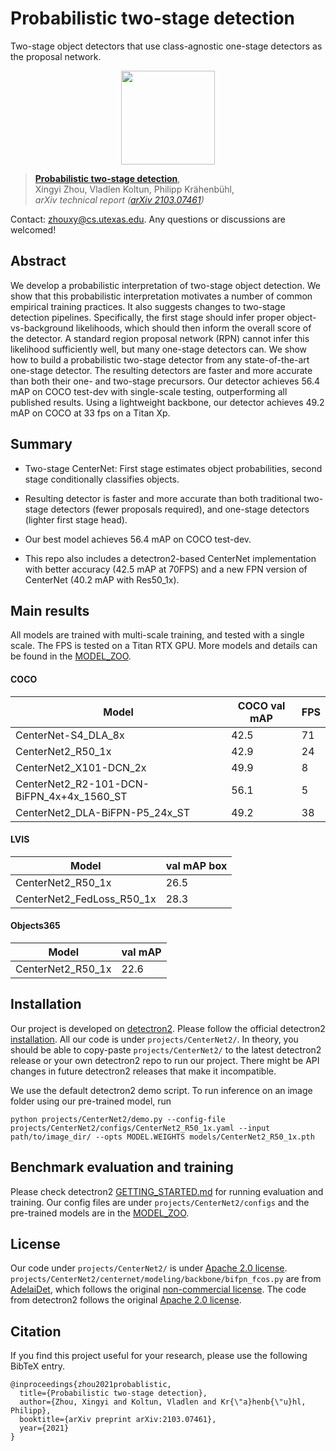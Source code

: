 # Probabilistic two-stage detection
Two-stage object detectors that use class-agnostic one-stage detectors as the proposal network.


<p align="center"> <img src='projects/CenterNet2/centernet2_docs/centernet2_teaser.jpg' align="center" height="150px"> </p>

> [**Probabilistic two-stage detection**](http://arxiv.org/abs/2103.07461),            
> Xingyi Zhou, Vladlen Koltun, Philipp Kr&auml;henb&uuml;hl,        
> *arXiv technical report ([arXiv 2103.07461](http://arxiv.org/abs/2103.07461))*         

Contact: [zhouxy@cs.utexas.edu](mailto:zhouxy@cs.utexas.edu). Any questions or discussions are welcomed! 

## Abstract

We develop a probabilistic interpretation of two-stage object detection. We show that this probabilistic interpretation motivates a number of common empirical training practices. It also suggests changes to two-stage detection pipelines. Specifically, the first stage should infer proper object-vs-background likelihoods, which should then inform the overall score of the detector. A standard region proposal network (RPN) cannot infer this likelihood sufficiently well, but many one-stage detectors can. We show how to build a probabilistic two-stage detector from any state-of-the-art one-stage detector. The resulting detectors are faster and more accurate than both their one- and two-stage precursors. Our detector achieves 56.4 mAP on COCO test-dev with single-scale testing, outperforming all published results. Using a lightweight backbone, our detector achieves 49.2 mAP on COCO at 33 fps on a Titan Xp.

## Summary

- Two-stage CenterNet: First stage estimates object probabilities, second stage conditionally classifies objects.

- Resulting detector is faster and more accurate than both traditional two-stage detectors (fewer proposals required), and one-stage detectors (lighter first stage head).

- Our best model achieves 56.4 mAP on COCO test-dev.

- This repo also includes a detectron2-based CenterNet implementation with better accuracy (42.5 mAP at 70FPS) and a new FPN version of CenterNet (40.2 mAP with Res50_1x).

## Main results

All models are trained with multi-scale training, and tested with a single scale. The FPS is tested on a Titan RTX GPU.
More models and details can be found in the [MODEL_ZOO](projects/CenterNet2/centernet2_docs/MODEL_ZOO.md).

#### COCO

| Model                                     |  COCO val mAP |  FPS  |
|-------------------------------------------|---------------|-------|
| CenterNet-S4_DLA_8x                       |  42.5         |   71  |
| CenterNet2_R50_1x                         |  42.9         |   24  |
| CenterNet2_X101-DCN_2x                    |  49.9         |    8  |
| CenterNet2_R2-101-DCN-BiFPN_4x+4x_1560_ST |  56.1         |    5  |
| CenterNet2_DLA-BiFPN-P5_24x_ST            |  49.2         |   38  |


#### LVIS 

| Model                     | val mAP box |
| ------------------------- | ----------- |
| CenterNet2_R50_1x         | 26.5        |
| CenterNet2_FedLoss_R50_1x | 28.3        |


#### Objects365

| Model                                     |  val mAP |
|-------------------------------------------|----------|
| CenterNet2_R50_1x                         |  22.6    |

## Installation

Our project is developed on [detectron2](https://github.com/facebookresearch/detectron2). Please follow the official detectron2 [installation](https://github.com/facebookresearch/detectron2/blob/master/INSTALL.md). All our code is under `projects/CenterNet2/`. In theory, you should be able to copy-paste `projects/CenterNet2/` to the latest detectron2 release or your own detectron2 repo to run our project. There might be API changes in future detectron2 releases that make it incompatible. 

We use the default detectron2 demo script. To run inference on an image folder using our pre-trained model, run

~~~
python projects/CenterNet2/demo.py --config-file projects/CenterNet2/configs/CenterNet2_R50_1x.yaml --input path/to/image_dir/ --opts MODEL.WEIGHTS models/CenterNet2_R50_1x.pth
~~~

## Benchmark evaluation and training

Please check detectron2 [GETTING_STARTED.md](https://github.com/facebookresearch/detectron2/blob/master/GETTING_STARTED.md) for running evaluation and training. Our config files are under `projects/CenterNet2/configs` and the pre-trained models are in the [MODEL_ZOO](projects/CenterNet2/centernet2_docs/MODEL_ZOO.md).


## License

Our code under `projects/CenterNet2/` is under [Apache 2.0 license](projects/CenterNet2/LICENSE). `projects/CenterNet2/centernet/modeling/backbone/bifpn_fcos.py` are from [AdelaiDet](https://github.com/aim-uofa/AdelaiDet), which follows the original [non-commercial license](https://github.com/aim-uofa/AdelaiDet/blob/master/LICENSE). The code from detectron2 follows the original [Apache 2.0 license](LICENSE).

## Citation

If you find this project useful for your research, please use the following BibTeX entry.

    @inproceedings{zhou2021probablistic,
      title={Probabilistic two-stage detection},
      author={Zhou, Xingyi and Koltun, Vladlen and Kr{\"a}henb{\"u}hl, Philipp},
      booktitle={arXiv preprint arXiv:2103.07461},
      year={2021}
    }
